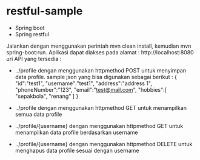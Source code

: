 # restful-sample

- Spring boot
- Spring restful

Jalankan dengan menggunakan perintah mvn clean install, kemudian mvn spring-boot:run. 
Aplikasi dapat diakses pada alamat : http://localhost:8080
uri API yang tersedia : 
- ../profile dengan menggunakan httpmethod POST untuk menyimpan data profile. sample json yang bisa digunakan sebagai berikut :
  {
	"id":"test1",
	"username":"test1",
	"address":"address 1",
	"phoneNumber":"123",
	"email":"test@mail.com",
	"hobbies":[
		"sepakbola",
		"renang"
	]
  }

- ../profile dengan menggunakan httpmethod GET untuk menampilkan semua data profile
- ../profile/{username} dengan menggunakan httpmethod GET untuk menampilkan data profile berdasarkan username
- ../profile/{username} dengan menggunakan httpmethod DELETE untuk menghapus data profile sesuai dengan username	
